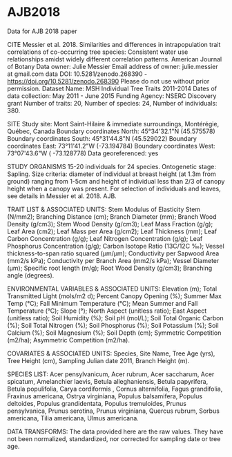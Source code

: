 # AJB2018
Data for AJB 2018 paper

CITE Messier et al. 2018. Similarities and differences in intrapopulation trait correlations of co-occurring tree species: Consistent water use relationships amidst widely different correlation patterns. American Journal of Botany Data owner: Julie Messier Email address of owner: julie.messier at gmail.com data DOI: 10.5281/zenodo.268390 - https://doi.org/10.5281/zenodo.268390 Please do not use without prior permission. Dataset Name: MSH Individual Tree Traits 2011-2014 Dates of data collection: May 2011 - June 2015 Funding Agency: NSERC Discovery grant Number of traits: 20, Number of species: 24, Number of individuals: 380.

SITE Study site: Mont Saint-Hilaire & immediate surroundings, Montérégie, Québec, Canada Boundary coordinates North: 45°34'32.1"N (45.575578) Boundary coordinates South: 45°31'44.8"N (45.529022) Boundary coordinates East: 73°11'41.2"W (-73.194784) Boundary coordinates West: 73°07'43.6"W ( -73.128778) Data georeferenced: yes

STUDY ORGANISMS 15-20 individuals for 24 species. Ontogenetic stage: Sapling. Size criteria: diameter of individual at breast height (at 1.3m from ground) ranging from 1-5cm and height of individual less than 2/3 of canopy height when a canopy was present. For selection of individuals and leaves, see details in Messier et al. 2018. AJB.

TRAIT LIST & ASSOCIATED UNITS: Stem Modulus of Elasticity Stem (N/mm2); Branching Distance (cm); Branch Diameter (mm); Branch Wood Density (g/cm3); Stem Wood Density (g/cm3); Leaf Mass Fraction (g/g); Leaf Area (cm2); Leaf Mass per Area (g/cm2); Leaf Thickness (mm); Leaf Carbon Concentration (g/g); Leaf Nitrogen Concentration (g/g); Leaf Phosphorus Concentration (g/g); Carbon Isotope Ratio (13C/12C ‰); Vessel thickness-to-span ratio squared (μm/μm); Conductivity per Sapwood Area (mm2/s kPa); Conductivity per Branch Area (mm2/s kPa); Vessel Diameter (μm); Specific root length (m/g); Root Wood Density (g/cm3); Branching angle (degrees).

ENVIRONMENTAL VARIABLES & ASSOCIATED UNITS: Elevation (m); Total Transmitted Light (mols/m2 d); Percent Canopy Opening (%); Summer Max Temp (°C); Fall Minimum Temperature (°C); Mean Summer and Fall Temperature (°C); Slope (°); North Aspect (unitless ratio); East Aspect (unitless ratio); Soil Humidity (%); Soil pH (mol/L); Soil Total Organic Carbon (%); Soil Total Nitrogen (%); Soil Phosphorus (%); Soil Potassium (%); Soil Calcium (%); Soil Magnesium (%); Soil Depth (cm); Symmetric Competition (m2/ha); Asymmetric Competition (m2/ha).

COVARIATES & ASSOCIATED UNITS: Species, Site Name, Tree Age (yrs), Tree Height (cm), Sampling Julian date 2011, Branch Height (m).

SPECIES LIST: Acer pensylvanicum, Acer rubrum, Acer saccharum, Acer spicatum, Amelanchier laevis, Betula alleghaniensis, Betula papyrifera, Betula populifolia, Carya cordiformis , Cornus alternifolia, Fagus grandifolia, Fraxinus americana, Ostrya virginiana, Populus balsamifera, Populus deltoides, Populus grandidentata, Populus tremuloides, Prunus pensylvanica, Prunus serotina, Prunus virginiana, Quercus rubrum, Sorbus americana, Tilia americana, Ulmus americana.

DATA TRANSFORMS: The data provided here are the raw values. They have not been normalized, standardized, nor corrected for sampling date or tree age.
